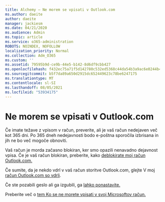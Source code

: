 ```yaml
---
title: Alchemy – Ne morem se vpisati v Outlook.com
ms.author: daeite
author: daeite
manager: jackiesm
ms.date: 04/21/2020
ms.audience: Admin
ms.topic: article
ms.service: o365-administration
ROBOTS: NOINDEX, NOFOLLOW
localization_priority: Normal
ms.collection: Adm_O365
ms.custom: ''
ms.assetid: 79595b9d-ce9b-44e5-b142-8d6df9cbb427
ms.openlocfilehash: f432ec75a71f5d142780c532ed5368c44da54b3a9ac6e0244b4a4a5127b0acff
ms.sourcegitcommit: b5f7da89a650d2915dc652449623c78be6247175
ms.translationtype: MT
ms.contentlocale: sl-SI
ms.lasthandoff: 08/05/2021
ms.locfileid: "53934175"
---
```

# <a name="cant-sign-in-to-outlookcom"></a>Ne morem se vpisati v Outlook.com

Če imate težave z vpisom v račun, preverite, ali je vaš račun nedejaven več kot 365 dni. Po 365 dneh nedejavnosti bodo e-poštna sporočila izbrisana in jih ne bo več mogoče obnoviti.
  
Vaš račun je morda začasno blokiran, ker smo opazili nenavadno dejavnost vpisa. Če je vaš račun blokiran, preberite, kako [deblokirate moj račun Outlook.com.](https://support.office.com/article/f4ad2701-d166-4d8b-8a6a-9af2a1f8a4c4.aspx) 
  
Če sumite, da je nekdo vdrl v vaš račun storitve Outlook.com, glejte V moj [račun Outlook.com so vdrli](https://support.office.com/article/35993ac5-ac2f-494e-aacb-5232dda453d8.aspx).
  
Če ste pozabili geslo ali ga izgubili, ga [lahko ponastavite.](https://go.microsoft.com/fwlink/p/?LinkID=242804)
  
Preberite več o [tem Ko se ne morete vpisati v svoj Microsoftov račun.](https://go.microsoft.com/fwlink/p/?linkid=837479)
  

